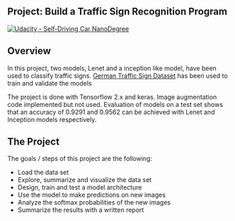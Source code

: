 ## Project: Build a Traffic Sign Recognition Program
[![Udacity - Self-Driving Car NanoDegree](https://s3.amazonaws.com/udacity-sdc/github/shield-carnd.svg)](http://www.udacity.com/drive)

Overview
---
In this project, two models, Lenet and a inception like model, have been used to classify traffic signs. [German Traffic Sign Dataset](http://benchmark.ini.rub.de/?section=gtsrb&subsection=dataset) has been used to train and validate the models 

The project is done with Tensorflow 2.x and keras. Image augmentation code implemented but not used.
Evaluation of models on a test set shows that an accuracy of 0.9291 and 0.9562 can be achieved with Lenet and Inception models respectively.


The Project
---
The goals / steps of this project are the following:
* Load the data set
* Explore, summarize and visualize the data set
* Design, train and test a model architecture
* Use the model to make predictions on new images
* Analyze the softmax probabilities of the new images
* Summarize the results with a written report
